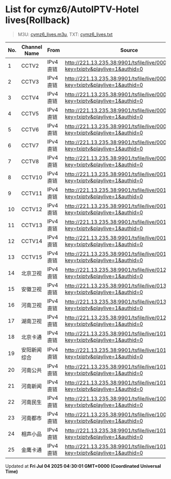 # List for **cymz6/AutoIPTV-Hotel lives**(Rollback)

> M3U: [cymz6_lives.m3u](/cymz6_lives.m3u), TXT: [cymz6_lives.txt](/txt/cymz6_lives.txt)

| No. | Channel Name | From | Source |
| --- | ------------ | ---- | ------ |
| 1 | CCTV2 | IPv4 直链 | <http://221.13.235.38:9901/tsfile/live/0002_1.m3u8?key=txiptv&playlive=1&authid=0> |
| 2 | CCTV3 | IPv4 直链 | <http://221.13.235.38:9901/tsfile/live/0003_1.m3u8?key=txiptv&playlive=1&authid=0> |
| 3 | CCTV4 | IPv4 直链 | <http://221.13.235.38:9901/tsfile/live/0004_1.m3u8?key=txiptv&playlive=1&authid=0> |
| 4 | CCTV5 | IPv4 直链 | <http://221.13.235.38:9901/tsfile/live/0005_1.m3u8?key=txiptv&playlive=1&authid=0> |
| 5 | CCTV6 | IPv4 直链 | <http://221.13.235.38:9901/tsfile/live/0006_1.m3u8?key=txiptv&playlive=1&authid=0> |
| 6 | CCTV7 | IPv4 直链 | <http://221.13.235.38:9901/tsfile/live/0007_1.m3u8?key=txiptv&playlive=1&authid=0> |
| 7 | CCTV8 | IPv4 直链 | <http://221.13.235.38:9901/tsfile/live/0008_1.m3u8?key=txiptv&playlive=1&authid=0> |
| 8 | CCTV10 | IPv4 直链 | <http://221.13.235.38:9901/tsfile/live/0010_1.m3u8?key=txiptv&playlive=1&authid=0> |
| 9 | CCTV11 | IPv4 直链 | <http://221.13.235.38:9901/tsfile/live/0011_1.m3u8?key=txiptv&playlive=1&authid=0> |
| 10 | CCTV12 | IPv4 直链 | <http://221.13.235.38:9901/tsfile/live/0012_1.m3u8?key=txiptv&playlive=1&authid=0> |
| 11 | CCTV13 | IPv4 直链 | <http://221.13.235.38:9901/tsfile/live/0013_1.m3u8?key=txiptv&playlive=1&authid=0> |
| 12 | CCTV14 | IPv4 直链 | <http://221.13.235.38:9901/tsfile/live/0014_1.m3u8?key=txiptv&playlive=1&authid=0> |
| 13 | CCTV15 | IPv4 直链 | <http://221.13.235.38:9901/tsfile/live/0015_1.m3u8?key=txiptv&playlive=1&authid=0> |
| 14 | 北京卫视 | IPv4 直链 | <http://221.13.235.38:9901/tsfile/live/0122_1.m3u8?key=txiptv&playlive=1&authid=0> |
| 15 | 安徽卫视 | IPv4 直链 | <http://221.13.235.38:9901/tsfile/live/0130_1.m3u8?key=txiptv&playlive=1&authid=0> |
| 16 | 河南卫视 | IPv4 直链 | <http://221.13.235.38:9901/tsfile/live/0139_1.m3u8?key=txiptv&playlive=1&authid=0> |
| 17 | 湖南卫视 | IPv4 直链 | <http://221.13.235.38:9901/tsfile/live/0128_1.m3u8?key=txiptv&playlive=1&authid=0> |
| 18 | 北京卡通 | IPv4 直链 | <http://221.13.235.38:9901/tsfile/live/1013_1.m3u8?key=txiptv&playlive=1&authid=0> |
| 19 | 安阳新闻综合 | IPv4 直链 | <http://221.13.235.38:9901/tsfile/live/1014_1.m3u8?key=txiptv&playlive=1&authid=0> |
| 20 | 河南公共 | IPv4 直链 | <http://221.13.235.38:9901/tsfile/live/1012_1.m3u8?key=txiptv&playlive=1&authid=0> |
| 21 | 河南新闻 | IPv4 直链 | <http://221.13.235.38:9901/tsfile/live/1011_1.m3u8?key=txiptv&playlive=1&authid=0> |
| 22 | 河南民生 | IPv4 直链 | <http://221.13.235.38:9901/tsfile/live/1008_1.m3u8?key=txiptv&playlive=1&authid=0> |
| 23 | 河南都市 | IPv4 直链 | <http://221.13.235.38:9901/tsfile/live/1007_1.m3u8?key=txiptv&playlive=1&authid=0> |
| 24 | 相声小品 | IPv4 直链 | <http://221.13.235.38:9901/tsfile/live/1016_1.m3u8?key=txiptv&playlive=1&authid=0> |
| 25 | 金鹰卡通 | IPv4 直链 | <http://221.13.235.38:9901/tsfile/live/1017_1.m3u8?key=txiptv&playlive=1&authid=0> |

Updated at **Fri Jul 04 2025 04:30:01 GMT+0000 (Coordinated Universal Time)**
